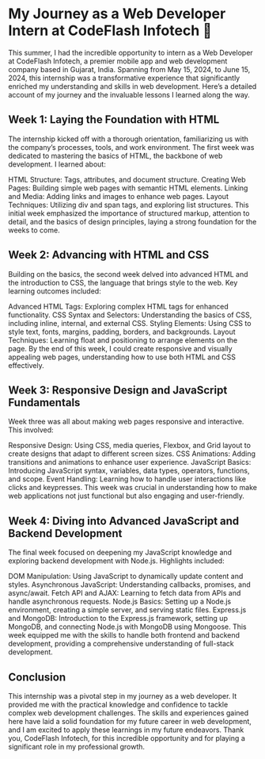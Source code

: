 
# My Journey as a Web Developer Intern at CodeFlash Infotech 🚀

This summer, I had the incredible opportunity to intern as a Web Developer at CodeFlash Infotech, a premier mobile app and web development company based in Gujarat, India. Spanning from May 15, 2024, to June 15, 2024, this internship was a transformative experience that significantly enriched my understanding and skills in web development. Here’s a detailed account of my journey and the invaluable lessons I learned along the way.



## Week 1: Laying the Foundation with HTML

The internship kicked off with a thorough orientation, familiarizing us with the company’s processes, tools, and work environment. The first week was dedicated to mastering the basics of HTML, the backbone of web development. I learned about:

HTML Structure: Tags, attributes, and document structure.
Creating Web Pages: Building simple web pages with semantic HTML elements.
Linking and Media: Adding links and images to enhance web pages.
Layout Techniques: Utilizing div and span tags, and exploring list structures.
This initial week emphasized the importance of structured markup, attention to detail, and the basics of design principles, laying a strong foundation for the weeks to come.


## Week 2: Advancing with HTML and CSS

Building on the basics, the second week delved into advanced HTML and the introduction to CSS, the language that brings style to the web. Key learning outcomes included:

Advanced HTML Tags: Exploring complex HTML tags for enhanced functionality.
CSS Syntax and Selectors: Understanding the basics of CSS, including inline, internal, and external CSS.
Styling Elements: Using CSS to style text, fonts, margins, padding, borders, and backgrounds.
Layout Techniques: Learning float and positioning to arrange elements on the page.
By the end of this week, I could create responsive and visually appealing web pages, understanding how to use both HTML and CSS effectively.
## Week 3: Responsive Design and JavaScript Fundamentals

Week three was all about making web pages responsive and interactive. This involved:

Responsive Design: Using CSS, media queries, Flexbox, and Grid layout to create designs that adapt to different screen sizes.
CSS Animations: Adding transitions and animations to enhance user experience.
JavaScript Basics: Introducing JavaScript syntax, variables, data types, operators, functions, and scope.
Event Handling: Learning how to handle user interactions like clicks and keypresses.
This week was crucial in understanding how to make web applications not just functional but also engaging and user-friendly.
## Week 4: Diving into Advanced JavaScript and Backend Development

The final week focused on deepening my JavaScript knowledge and exploring backend development with Node.js. Highlights included:

DOM Manipulation: Using JavaScript to dynamically update content and styles.
Asynchronous JavaScript: Understanding callbacks, promises, and async/await.
Fetch API and AJAX: Learning to fetch data from APIs and handle asynchronous requests.
Node.js Basics: Setting up a Node.js environment, creating a simple server, and serving static files.
Express.js and MongoDB: Introduction to the Express.js framework, setting up MongoDB, and connecting Node.js with MongoDB using Mongoose.
This week equipped me with the skills to handle both frontend and backend development, providing a comprehensive understanding of full-stack development.


## Conclusion

This internship was a pivotal step in my journey as a web developer. It provided me with the practical knowledge and confidence to tackle complex web development challenges. The skills and experiences gained here have laid a solid foundation for my future career in web development, and I am excited to apply these learnings in my future endeavors. Thank you, CodeFlash Infotech, for this incredible opportunity and for playing a significant role in my professional growth.